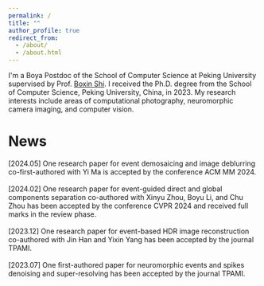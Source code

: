 ```yaml
---
permalink: /
title: ""
author_profile: true
redirect_from: 
  - /about/
  - /about.html
---
```


I'm a Boya Postdoc of the School of Computer Science at Peking University supervised by Prof. <a href="https://scholar.google.com/citations?hl=zh-CN&user=K1LjZxcAAAAJ">Boxin Shi</a>. I received the Ph.D. degree from the School of Computer Science, Peking University, China, in 2023. My research interests include areas of computational photography, neuromorphic camera imaging, and computer vision.

News
======
[2024.05] One research paper for event demosaicing and image deblurring co-first-authored with Yi Ma is accepted by the conference ACM MM 2024.<br><br>
[2024.02] One research paper for event-guided direct and global components separation co-authored with Xinyu Zhou, Boyu Li, and Chu Zhou has been accepted by the conference CVPR 2024 and received full marks in the review phase.<br><br>
[2023.12] One research paper for event-based HDR image reconstruction co-authored with Jin Han and Yixin Yang has been accepted by the journal TPAMI.<br><br>
[2023.07] One first-authored paper for neuromorphic events and spikes denoising and super-resolving has been accepted by the journal TPAMI.<br><br>
